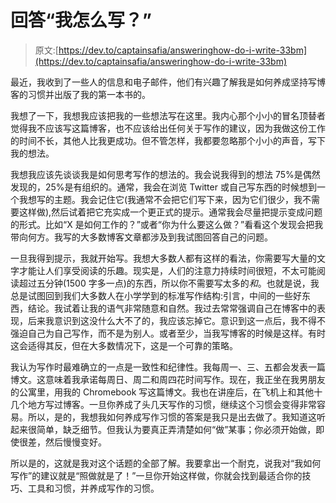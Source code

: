 # 回答“我怎么写？”

> 原文:[https://dev.to/captainsafia/answeringhow-do-i-write-33bm](https://dev.to/captainsafia/answeringhow-do-i-write-33bm)

最近，我收到了一些人的信息和电子邮件，他们有兴趣了解我是如何养成坚持写博客的习惯并出版了我的第一本书的。

我想了一下，我想我应该把我的一些想法写在这里。我内心那个小小的冒名顶替者觉得我不应该写这篇博客，也不应该给出任何关于写作的建议，因为我做这份工作的时间不长，其他人比我更成功。但不管怎样，我都要忽略那个小小的声音，写下我的想法。

我想我应该先谈谈我是如何思考写作的想法的。我会说我得到的想法 75%是偶然发现的，25%是有组织的。通常，我会在浏览 Twitter 或自己写东西的时候想到一个我想写的主题。我会记住它(我通常不会把它们写下来，因为它们很少，我不需要这样做),然后试着把它充实成一个更正式的提示。通常我会尽量把提示变成问题的形式。比如“X 是如何工作的？”或者“你为什么要这么做？”看看这个发现会把我带向何方。我写的大多数博客文章都涉及到我试图回答自己的问题。

一旦我得到提示，我就开始写。我想大多数人都有这样的看法，你需要写大量的文字才能让人们享受阅读的乐趣。现实是，人们的注意力持续时间很短，不太可能阅读超过五分钟(1500 字多一点)的东西，所以你不需要写太多的*和*。也就是说，我总是试图回到我们大多数人在小学学到的标准写作结构:引言，中间的一些好东西，结论。我试着让我的语气非常随意和自然。我过去常常强调自己在博客中的表现，后来我意识到这没什么大不了的，我应该忘掉它。意识到这一点后，我不得不强迫自己为自己写作，而不是为别人。或者至少，当我写博客的时候是这样。有时这会适得其反，但在大多数情况下，这是一个可靠的策略。

我认为写作时最难确立的一点是一致性和纪律性。我每周一、三、五都会发表一篇博文。这意味着我承诺每周日、周二和周四花时间写作。现在，我正坐在我男朋友的公寓里，用我的 Chromebook 写这篇博文。我也在讲座后，在飞机上和其他十几个地方写过博客。一旦你养成了头几天写作的习惯，继续这个习惯会变得非常容易。所以，是的，我想我如何养成写作习惯的答案是我只是出去做了。我知道这听起来很简单，缺乏细节。但我认为要真正弄清楚如何“做”某事；你必须开始做，即使很差，然后慢慢变好。

所以是的，这就是我对这个话题的全部了解。我要拿出一个耐克，说我对“我如何写作”的建议就是“照做就是了！”一旦你开始这样做，你就会找到最适合你的技巧、工具和习惯，并养成写作的习惯。